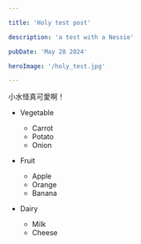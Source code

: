 ```yaml
---

title: 'Holy test post'

description: 'a test with a Nessie'

pubDate: 'May 28 2024'

heroImage: '/holy_test.jpg'

---
```


小水怪真可愛啊！

- Vegetable
  - Carrot
  - Potato
  - Onion


- Fruit
  - Apple
  - Orange
  - Banana
- Dairy
  - Milk
  - Cheese